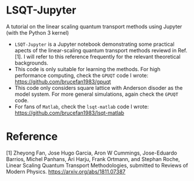 # LSQT-Jupyter
A tutorial on the linear scaling quantum transport methods using Jupyter (with the Python 3 kernel)

* `LSQT-Jupyter` is a Jupyter notebook demonstrating some practical apects of the linear-scaling quantum transport methods reviewd in Ref. [1]. I will refer to this reference frequently for the relevant theoretical backgrounds.
* This code is only suitable for learning the methods. For high performance computing, check the `GPUQT` code I wrote: https://github.com/brucefan1983/gpuqt
* This code only considers square lattice with Anderson disoder as the model system. For more general simulations, again check the `GPUQT` code.
* For fans of `Matlab`, check the `lsqt-matlab` code I wrote: https://github.com/brucefan1983/lsqt-matlab

# Reference
[1] Zheyong Fan, Jose Hugo Garcia, Aron W Cummings, Jose-Eduardo Barrios, Michel Panhans, Ari Harju, Frank Ortmann, and Stephan Roche, Linear Scaling Quantum Transport Methodologies, submitted to Reviews of Modern Physics. https://arxiv.org/abs/1811.07387
